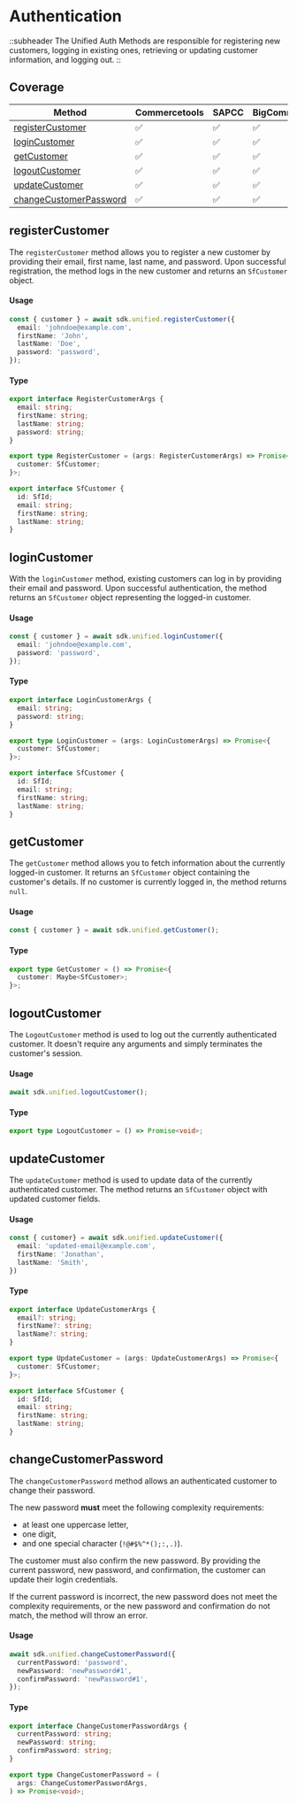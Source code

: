 # Authentication
::subheader
The Unified Auth Methods are responsible for registering new customers, logging in existing ones, retrieving or updating customer information, and logging out.
::

## Coverage

| Method                                            | Commercetools | SAPCC | BigCommerce | SFCC | Magento |
| ------------------------------------------------- | ------------- | ----- | ----------- | ---- | ------- |
| [registerCustomer](#registercustomer)             | ✅             | ✅     | ✅           | ✅    | ✅       |
| [loginCustomer](#logincustomer)                   | ✅             | ✅     | ✅           | ✅    | ✅       |
| [getCustomer](#getcustomer)                       | ✅             | ✅     | ✅           | ✅    | ✅       |
| [logoutCustomer](#logoutcustomer)                 | ✅             | ✅     | ✅           | ✅    | ✅       |
| [updateCustomer](#updatecustomer)                 | ✅             | ✅     | ✅           | ✅    | ✅       |
| [changeCustomerPassword](#changecustomerpassword) | ✅             | ✅     | ✅           | ✅    | ✅       |


## registerCustomer

The `registerCustomer` method allows you to register a new customer by providing their email, first name, last name, and password. Upon successful registration, the method logs in the new customer and returns an `SfCustomer` object.

#### Usage
```ts
const { customer } = await sdk.unified.registerCustomer({
  email: 'johndoe@example.com',
  firstName: 'John',
  lastName: 'Doe',
  password: 'password', 
});
```

#### Type

```ts
export interface RegisterCustomerArgs {
  email: string;
  firstName: string;
  lastName: string;
  password: string;
}

export type RegisterCustomer = (args: RegisterCustomerArgs) => Promise<{
  customer: SfCustomer;
}>;

export interface SfCustomer {
  id: SfId;
  email: string;
  firstName: string;
  lastName: string;
}
```

## loginCustomer

With the `loginCustomer` method, existing customers can log in by providing their email and password. Upon successful authentication, the method returns an `SfCustomer` object representing the logged-in customer.

#### Usage

```ts
const { customer } = await sdk.unified.loginCustomer({
  email: 'johndoe@example.com',
  password: 'password',
});
```

#### Type

```ts
export interface LoginCustomerArgs {
  email: string;
  password: string;
}

export type LoginCustomer = (args: LoginCustomerArgs) => Promise<{
  customer: SfCustomer;
}>;

export interface SfCustomer {
  id: SfId;
  email: string;
  firstName: string;
  lastName: string;
}
```

## getCustomer

The `getCustomer` method allows you to fetch information about the currently logged-in customer. It returns an `SfCustomer` object containing the customer's details. If no customer is currently logged in, the method returns `null`.

#### Usage

```ts
const { customer } = await sdk.unified.getCustomer();
```

#### Type

```ts
export type GetCustomer = () => Promise<{
  customer: Maybe<SfCustomer>;
}>;
```

## logoutCustomer

The `LogoutCustomer` method is used to log out the currently authenticated customer. It doesn't require any arguments and simply terminates the customer's session.

#### Usage

```ts
await sdk.unified.logoutCustomer();
```

#### Type

```ts
export type LogoutCustomer = () => Promise<void>;
```

## updateCustomer

The `updateCustomer` method is used to update data of the currently authenticated customer. The method returns an `SfCustomer` object with updated customer fields.

#### Usage

```ts
const { customer} = await sdk.unified.updateCustomer({
  email: 'updated-email@example.com',
  firstName: 'Jonathan',
  lastName: 'Smith',
})
```

#### Type

```ts
export interface UpdateCustomerArgs {
  email?: string;
  firstName?: string;
  lastName?: string;
}

export type UpdateCustomer = (args: UpdateCustomerArgs) => Promise<{
  customer: SfCustomer;
}>;

export interface SfCustomer {
  id: SfId;
  email: string;
  firstName: string;
  lastName: string;
}
```

## changeCustomerPassword

The `changeCustomerPassword` method allows an authenticated customer to change their password.

The new password **must** meet the following complexity requirements:

- at least one uppercase letter,
- one digit,
- and one special character (`!@#$%^*();:,.)`).

The customer must also confirm the new password. By providing the current password, new password, and confirmation, the customer can update their login credentials. 

If the current password is incorrect, the new password does not meet the complexity requirements, or the new password and confirmation do not match, the method will throw an error.

#### Usage

```ts
await sdk.unified.changeCustomerPassword({
  currentPassword: 'password',
  newPassword: 'newPassword#1',
  confirmPassword: 'newPassword#1',
});
```

#### Type

```ts
export interface ChangeCustomerPasswordArgs {
  currentPassword: string;
  newPassword: string;
  confirmPassword: string;
}

export type ChangeCustomerPassword = (
  args: ChangeCustomerPasswordArgs,
) => Promise<void>;

```
